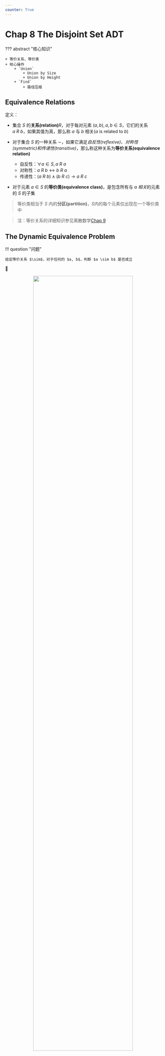 ```yaml
---
counter: True
---
```


# Chap 8 The Disjoint Set ADT

??? abstract "核心知识"

	+ 等价关系、等价类
	+ 核心操作
		+ `Union`
			+ Union by Size
			+ Union by Height
		+ `Find`
			+ 路径压缩

## Equivalence Relations

定义：

+ 集合 $S$ 的**关系(relation)**$R$，对于每对元素 $(a ,b), a, b \in S$，它们的关系 $a \ R\ b$，如果其值为真，那么称 $a$ 与 $b$ 相关($a$ is related to $b$)
+ 对于集合 $S$ 的一种关系 $\sim$，如果它满足*自反性(reflexive)*、*对称性(symmetric)*和*传递性(transitive)*，那么称这种关系为**等价关系(equivalence relation)**
	+ 自反性：$\forall a \in S, a\ R\ a$
	+ 对称性：$a\ R\ b \leftrightarrow b\ R\ a$
	+ 传递性：$(a\ R\ b) \wedge (b\ R\ c) \rightarrow a\ R\ c$

+ 对于元素 $a \in S$ 的**等价类(equivalence class)**，是包含所有与 $a$ *相关*的元素的 $S$ 的子集
>等价类相当于 $S$ 内的**分区(partition)**，$S$内的每个元素仅出现在一个等价类中

>注：等价关系的详细知识参见离散数学[Chap 9](https://note.noughtq.top/math/dm/9#equivalence-relations)

## The Dynamic Equivalence Problem

!!! question "问题"

	给定等价关系 $\sim$，对于任何的 $a, b$，判断 $a \sim b$ 是否成立

🌰

<div style="text-align: center; margin-top: 15px;">
<img src="imgs/C8/Quicker_20240410_154916.png" width="80%" style="margin: 0 auto;">
</div>

算法——**并查集(Union/Find, the disjoint set)**，这是一种*动态的(dynamic)*，*在线(on-line)*算法
>**动态**：在算法执行过程中，`Union()` 会随时更新集合

伪代码模版：

``` c
Algorithm: (Union / Find)
{   
	// step 1: read the relations in
	initialize N disjoint sets;
	while (read in a~b)
	{
		if (!(Find(a) == Find(b)))
			Union the two sets;
	} // end-while
	// step 2: decide if a~b
	while (read in a and b)
		if (Find(a) == Find(b))
			output(true) ;
		else
			output(false);
}
```
并查集的属性：

+ 集合的**元素(elements)**：$1, 2, 3, \dots, N$
>初始状态：有$N$个集合，每个集合仅有1个元素

+ 对于一组集合 $S_1, S_2, \dots \dots$，如果满足 $S_i \cap S_j = \emptyset(i \ne j)$，称这些集合为**不相交(disjoint)**
>如何在程序中表示这种数据结构？——**树**，并注意“指针”应<u>从孩子节点指向父节点</u>

+ **运算(operations)**
	+ `Union(i, j)`： 用 $S = S_i \cup S_j$ 取代 $S_i$ 和 $S_j$
	+ `Find(i)`：找到包含元素 $i$ 的集合 $S_k$

## Basic Data Structure

``` c
// Declaration
#ifndef _DisjSet_H

typedef int DisjSet[NumSet + 1];
typedef int SetType;
typedef int ElementType;

void Initialize(DisjSet S);
void SetUnion(DisjSet S, SetType Root1, SetType Root2);
SetType Find(ElementType X, DisjSet S);

#endif // _DisjSet_H
```

### Union(i, j)

!!! note "思路"

	令 $S_i$ 为 $S_j$ 的子树（反过来也行），也就是说，我们将其中一棵树的根节点指向另一棵树的根节点

<div style="text-align: center; margin-top: 15px;">
<img src="imgs/C8/Quicker_20240410_164944.png" width="80%" style="margin: 0 auto;">
</div>

!!! note "实现方法"

	=== "方法1——数组+指针:-1:"

		<div style="text-align: center; margin-top: 15px;">
		<img src="imgs/C8/Quicker_20240410_165101.png" width="80%" style="margin: 0 auto;">
		</div>

	=== "方法2——利用**数组的索引**:+1:"

		$$
		S[i] = \begin{cases}\text{the element's parent} &,\ \text{if the element isn't a root} \\ 0 &,\ \text{if the element is a root}\end{cases}
		$$

		>注：索引从 **1** 开始

		???+ example "例子"

			=== "变化前"

				<div style="text-align: center; margin-top: 15px;">
				<img src="imgs/C8/Quicker_20240410_165640.png" width="80%" style="margin: 0 auto;">
				</div>

			=== "变化后"

				<div style="text-align: center; margin-top: 15px;">
				<img src="imgs/C8/Quicker_20240410_165703.png" width="80%" style="margin: 0 auto;">
				</div>
	
代码实现：

``` c
void Initialize(DisjSet S)
{
	int i;

	for (i = NumSets; i > 0; i--)
		S[i] = 0;
}
```

``` c
void SetUnion(DisSet S, SetType Rt1, SetType Rt2)
{
	S[Rt2] = Rt1;
}
```
时间复杂度：$O(1)$

### Find(i)

!!! note "实现方法"

	=== "方法1:-1:"

		树的节点有一个 `parent` 字段，利用它得到整棵树的根节点（还是不推荐❌）

		<div style="text-align: center; margin-top: 15px;">
		<img src="imgs/C8/Quicker_20240412_152330.png" width="40%" style="margin: 0 auto;">
		</div>

	=== "方法2:+1:"

		代码实现：

		``` c
		SetType Find(ElementType X, DisSet S)
		{
			for (; S[X] > 0; X = S[X]);
			return X;
		}
		```

		（最坏情况）时间复杂度：$O(N)$（与$X$的深度有关，$N$为整个并查集的节点个数）

### Analysis

因为 `union()` 和 `find()` 操作往往是成对出现的，因此要分析该算法的复杂度，需要考虑执行一系列的 `union()` + `find()` 运算

代码实现完整的并查集操作：

``` c
// 使用上述算法实现的并查运算
{
	Initialize S[i] = {i} for i = 1,..., 12;
	for (k = 1; k <= Size; k++) // 对于每一对i~j
		if (Find(i) != Find(j))
			SetUnion(Find(i), Find(j)); 
}
```

:star:注：记得在调用 `Union()` 函数前，一定要先调用 `Find()` 找到元素所在集合（树）的根节点，因为我们要合并 2 个完整的并查集，而不是 2 个节点。

---
考虑最坏情况：`union(2, 1), find(1); union(3, 2), find(2); ...... union(N, N - 1), find(1);`，这些操作最终使一棵树退化成一个链表，此时时间复杂度为 $\Theta(N^2)$

<div style="text-align: center; margin-top: 15px;">
<img src="imgs/C8/Quicker_20240410_170917.png" width="40%" style="margin: 0 auto;">
</div>

## Smart Union Algorithms

### Union-by-Size

根据**规模(size)**合并树：总是将规模小的树合并到规模大的树上，令 `S[Root] = -size`，初始化为 -1

引理：令树 $T$ 为通过 union-by-size 方法构造出的，且有 $N$ 个节点，则：

$$
\mathrm{height}(T) \le \lfloor \log_2N \rfloor + 1
$$

>证明：利用数学归纳法

因此 `Find()` 的时间复杂度变为 $O(\log N)$

整个算法的时间复杂度：$O(N + M \log N)$（进行 $N$ 次合并操作和 $M$ 次查找操作后）

代码实现：

``` c
void SetUnion(DisjSet S, SetType Root1, SetType Root2)
{
    if (Root1 == Root2)         // 如果是同一棵树，啥都不用做
        return;
    if (S[Root2] < S[Root1])    // 如果 Root2 对应树的规模更大
    {
        S[Root2] += S[Root1];
        S[Root1] = Root2;
    }
    else                        // 如果 Root1 对应树的规模更大
    {
        S[Root1] += S[Root2];
        S[Root2] = Root1;
    }
}
```

### Union-by-Height(rank)

根据**高度(height)**合并树：总是将矮的那棵树合并到高的那棵树上，因此每次 `Union()` 后树的高度最多增加1（当2棵树高度相同时）。令 `S[Root] = -height`，初始化为 -1

代码实现：
``` c
void SetUnion(DisjSet S, SetType Root1, SetType Root2)
{
	if (S[Root2] < S[Root1])
		S[Root1] = Root2;
	else
	{
		if (S[Root1] == S[Root2])
			S[Root1]--;
		S[Root2] = Root1;
	}
}
```



## Path Compression

经过上述改进，`Union` 算法的性能已经不能再提升了，因此我们考虑改进 `Find` 算法。于是我们便用到了**路径压缩(path compression)**的方法——对于从根节点到 $X$ 路径上的每个节点，将它的父节点设为**根节点**

示意图：

<div style="text-align: center; margin-top: 15px;">
<img src="imgs/C8/Quicker_20240421_170311.png" width="40%" style="margin: 0 auto;">
</div>

??? code "代码实现"

	=== "递归版"

		``` c
		// algorithm1--recursion
		SetType Find(ElementType X, DisSet S)
		{
			if (S[X] <= 0)
				return X;
			else
				// 让 X 的父节点为 X 原来父节点的父节点，这样的最终效果是：
				// 从根节点到 X 的路径上，除根节点外的所有节点的父节点均为根节点，实现路径压缩
				return S[X] = Find(S[X], S); 
		}
		```

	=== "迭代版"

		``` c
		// algorithm2--iteration
		SetType Find(ElementType X, DisSet S)
		{
			ElementType root, trail, lead;  // trail 表示当前处理的节点，lead 表示下一个要处理的节点
			for (root = X; S[root] > 0; root = S[root]); // find the root
			for (trail = X; trail != root; trail = lead) 
			// 将路径上的所有节点的父节点都设为根节点
			{
				lead = S[trail];
				S[trail] = root;
			} // collapsing
			return root
		}
		```

+ 虽然这种算法相较于上一种，查找单个元素的速度变慢（因为多了一次赋值）；但是对于查找整个序列的元素，这个算法的速度更快（因为多出来的赋值**压缩**了整棵树，对于频繁的合并操作显然是有利的）
+ 该方法与 union-by-height 的方法不兼容，因为树的高度发生改变。所以推荐使用 **union-by-size**

## Worst Case for Union-by-Rank and Path Compression

>并查集的实现较为简单，但要分析它的时间复杂度相当困难。下面的内容仅供参考，考试不做要求。

**引理**：令 $T(M, N)$ 为处理混合运算 $M \ge N$ 查找运算和 $N - 1$ 次合并运算的所需最大时间，那么对于正常数 $k_1, k_2$：
$$
k_1M \alpha(M, N) \le T(M, N) \le k_2M \alpha(M, N)
$$
即并查集最坏情况的时间复杂度为：$\Theta(M\alpha (M, N))$

**阿克曼函数(Ackermann's Function)**：$\alpha (M, N)$ 

$$
A(i, j) = 
\begin{cases}
2^j & i = 1 \text{ and } j \ge 1 \\
A(i - 1, 2) & i \ge 2 \text{ and } j = 1 \\
A(i - 1, A(i, j - 1)) & i \ge 2 \text{ and } j \ge 2
\end{cases}
$$


>注：即使$i, j$数字很小，$A(i, j)$结果可能也非常大，比如$A(2, 4) = 2^{65536}$

$\alpha (M, N) = \min\{ i\ge 1 | A(i, \lfloor M / N \rfloor )> \log N\} \le O(\log^* N) \le 4$

其中 $\log^*N$ 是阿克曼函数的*反函数*，代表用于 $N$ 的对数的次数，使其最终结果 $\le 1$。比如上例中$\log^* 2^{65536} = 5$，因为 $\log\log\log\log\log(2^{65536}) = 1$

>参考资料：[阿克曼函数的详细介绍](http://mathworld.wolfram.com/AckermannFunction.html)


## An Application

应用：计算机网络中的文件传输（具体内容见课本 $P_{279}$，也可以看看下面的编程题）

后续章节中会有更好的应用